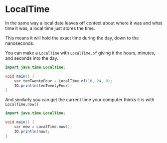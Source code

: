 # LocalTime

In the same way a local date leaves off context about where
it was and what time it was, a local time just stores the time.

This means it will hold the exact time during the day, down to the nanoseconds.

You can make a `LocalTime` with `LocalTime.of` giving it the hours, minutes, and
seconds into the day.

```java
import java.time.LocalTime;

void main() {
    var tenTwentyFour = LocalTime.of(10, 24, 0);
    IO.println(tenTwentyFour);
}
```

And similarly you can get the current time your computer thinks it is with `LocalTime.now()`

```java
import java.time.LocalTime;

void main() {
    var now = LocalTime.now();
    IO.println(now);
}
```